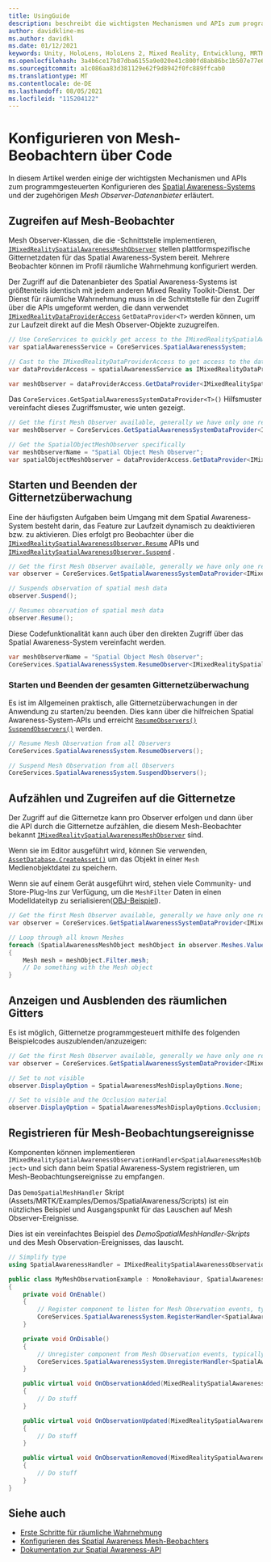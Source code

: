 ```yaml
---
title: UsingGuide
description: beschreibt die wichtigsten Mechanismen und APIs zum programmgesteuerten Konfigurieren des Systems für räumliche Wahrnehmung.
author: davidkline-ms
ms.author: davidkl
ms.date: 01/12/2021
keywords: Unity, HoloLens, HoloLens 2, Mixed Reality, Entwicklung, MRTK,
ms.openlocfilehash: 3a4b6ce17b87dba6155a9e020e41c800fd8ab86bc1b507e77e680fe9ec9a6687
ms.sourcegitcommit: a1c086aa83d381129e62f9d8942f0fc889ffcab0
ms.translationtype: MT
ms.contentlocale: de-DE
ms.lasthandoff: 08/05/2021
ms.locfileid: "115204122"
---
```

# <a name="configuring-mesh-observers-via-code"></a>Konfigurieren von Mesh-Beobachtern über Code

In diesem Artikel werden einige der wichtigsten Mechanismen und APIs zum programmgesteuerten Konfigurieren des [Spatial Awareness-Systems](spatial-awareness-getting-started.md) und der zugehörigen *Mesh Observer-Datenanbieter* erläutert.

## <a name="accessing-mesh-observers"></a>Zugreifen auf Mesh-Beobachter

Mesh Observer-Klassen, die die -Schnittstelle implementieren, [`IMixedRealitySpatialAwarenessMeshObserver`](xref:Microsoft.MixedReality.Toolkit.SpatialAwareness.IMixedRealitySpatialAwarenessMeshObserver) stellen plattformspezifische Gitternetzdaten für das Spatial Awareness-System bereit. Mehrere Beobachter können im Profil räumliche Wahrnehmung konfiguriert werden.

Der Zugriff auf die Datenanbieter des Spatial Awareness-Systems ist größtenteils identisch mit jedem anderen Mixed Reality Toolkit-Dienst. Der Dienst für räumliche Wahrnehmung muss in die Schnittstelle für den Zugriff über die APIs umgeformt werden, die dann verwendet [`IMixedRealityDataProviderAccess`](xref:Microsoft.MixedReality.Toolkit.IMixedRealityDataProviderAccess) `GetDataProvider<T>` werden können, um zur Laufzeit direkt auf die Mesh Observer-Objekte zuzugreifen.

```c#
// Use CoreServices to quickly get access to the IMixedRealitySpatialAwarenessSystem
var spatialAwarenessService = CoreServices.SpatialAwarenessSystem;

// Cast to the IMixedRealityDataProviderAccess to get access to the data providers
var dataProviderAccess = spatialAwarenessService as IMixedRealityDataProviderAccess;

var meshObserver = dataProviderAccess.GetDataProvider<IMixedRealitySpatialAwarenessMeshObserver>();
```

Das `CoreServices.GetSpatialAwarenessSystemDataProvider<T>()` Hilfsmuster vereinfacht dieses Zugriffsmuster, wie unten gezeigt.

```c#
// Get the first Mesh Observer available, generally we have only one registered
var meshObserver = CoreServices.GetSpatialAwarenessSystemDataProvider<IMixedRealitySpatialAwarenessMeshObserver>();

// Get the SpatialObjectMeshObserver specifically
var meshObserverName = "Spatial Object Mesh Observer";
var spatialObjectMeshObserver = dataProviderAccess.GetDataProvider<IMixedRealitySpatialAwarenessMeshObserver>(meshObserverName);
```

## <a name="starting-and-stopping-mesh-observation"></a>Starten und Beenden der Gitternetzüberwachung

Eine der häufigsten Aufgaben beim Umgang mit dem Spatial Awareness-System besteht darin, das Feature zur Laufzeit dynamisch zu deaktivieren bzw. zu aktivieren. Dies erfolgt pro Beobachter über die [`IMixedRealitySpatialAwarenessObserver.Resume`](xref:Microsoft.MixedReality.Toolkit.SpatialAwareness.IMixedRealitySpatialAwarenessObserver.Resume) APIs und [`IMixedRealitySpatialAwarenessObserver.Suspend`](xref:Microsoft.MixedReality.Toolkit.SpatialAwareness.IMixedRealitySpatialAwarenessObserver.Suspend) .

```c#
// Get the first Mesh Observer available, generally we have only one registered
var observer = CoreServices.GetSpatialAwarenessSystemDataProvider<IMixedRealitySpatialAwarenessMeshObserver>();

// Suspends observation of spatial mesh data
observer.Suspend();

// Resumes observation of spatial mesh data
observer.Resume();
```

Diese Codefunktionalität kann auch über den direkten Zugriff über das Spatial Awareness-System vereinfacht werden.

```c#
var meshObserverName = "Spatial Object Mesh Observer";
CoreServices.SpatialAwarenessSystem.ResumeObserver<IMixedRealitySpatialAwarenessMeshObserver>(meshObserverName);
```

### <a name="starting-and-stopping-all-mesh-observation"></a>Starten und Beenden der gesamten Gitternetzüberwachung

Es ist im Allgemeinen praktisch, alle Gitternetzüberwachungen in der Anwendung zu starten/zu beenden. Dies kann über die hilfreichen Spatial Awareness-System-APIs und erreicht [`ResumeObservers()`](xref:Microsoft.MixedReality.Toolkit.SpatialAwareness.IMixedRealitySpatialAwarenessSystem.ResumeObservers) [`SuspendObservers()`](xref:Microsoft.MixedReality.Toolkit.SpatialAwareness.IMixedRealitySpatialAwarenessSystem.SuspendObservers) werden.

```c#
// Resume Mesh Observation from all Observers
CoreServices.SpatialAwarenessSystem.ResumeObservers();

// Suspend Mesh Observation from all Observers
CoreServices.SpatialAwarenessSystem.SuspendObservers();
```

## <a name="enumerating-and-accessing-the-meshes"></a>Aufzählen und Zugreifen auf die Gitternetze

Der Zugriff auf die Gitternetze kann pro Observer erfolgen und dann über die API durch die Gitternetze aufzählen, die diesem Mesh-Beobachter bekannt [`IMixedRealitySpatialAwarenessMeshObserver`](xref:Microsoft.MixedReality.Toolkit.SpatialAwareness.IMixedRealitySpatialAwarenessMeshObserver) sind.

Wenn sie im Editor ausgeführt wird, können Sie verwenden, [`AssetDatabase.CreateAsset()`](https://docs.unity3d.com/ScriptReference/AssetDatabase.CreateAsset.html) um das Objekt in einer `Mesh` Medienobjektdatei zu speichern.

Wenn sie auf einem Gerät ausgeführt wird, stehen viele Community- und Store-Plug-Ins zur Verfügung, um die `MeshFilter` Daten in einen Modelldateityp zu serialisieren([OBJ-Beispiel](http://wiki.unity3d.com/index.php/ObjExporter)).

```c#
// Get the first Mesh Observer available, generally we have only one registered
var observer = CoreServices.GetSpatialAwarenessSystemDataProvider<IMixedRealitySpatialAwarenessMeshObserver>();

// Loop through all known Meshes
foreach (SpatialAwarenessMeshObject meshObject in observer.Meshes.Values)
{
    Mesh mesh = meshObject.Filter.mesh;
    // Do something with the Mesh object
}
```

## <a name="showing-and-hiding-the-spatial-mesh"></a>Anzeigen und Ausblenden des räumlichen Gitters

Es ist möglich, Gitternetze programmgesteuert mithilfe des folgenden Beispielcodes auszublenden/anzuzeigen:

```c#
// Get the first Mesh Observer available, generally we have only one registered
var observer = CoreServices.GetSpatialAwarenessSystemDataProvider<IMixedRealitySpatialAwarenessMeshObserver>();

// Set to not visible
observer.DisplayOption = SpatialAwarenessMeshDisplayOptions.None;

// Set to visible and the Occlusion material
observer.DisplayOption = SpatialAwarenessMeshDisplayOptions.Occlusion;
```

## <a name="registering-for-mesh-observation-events"></a>Registrieren für Mesh-Beobachtungsereignisse

Komponenten können implementieren `IMixedRealitySpatialAwarenessObservationHandler<SpatialAwarenessMeshObject>` und sich dann beim Spatial Awareness-System registrieren, um Mesh-Beobachtungsereignisse zu empfangen.

Das `DemoSpatialMeshHandler` Skript (Assets/MRTK/Examples/Demos/SpatialAwareness/Scripts) ist ein nützliches Beispiel und Ausgangspunkt für das Lauschen auf Mesh Observer-Ereignisse.

Dies ist ein vereinfachtes Beispiel des *DemoSpatialMeshHandler-Skripts* und des Mesh Observation-Ereignisses, das lauscht.

```c#
// Simplify type
using SpatialAwarenessHandler = IMixedRealitySpatialAwarenessObservationHandler<SpatialAwarenessMeshObject>;

public class MyMeshObservationExample : MonoBehaviour, SpatialAwarenessHandler
{
    private void OnEnable()
    {
        // Register component to listen for Mesh Observation events, typically done in OnEnable()
        CoreServices.SpatialAwarenessSystem.RegisterHandler<SpatialAwarenessHandler>(this);
    }

    private void OnDisable()
    {
        // Unregister component from Mesh Observation events, typically done in OnDisable()
        CoreServices.SpatialAwarenessSystem.UnregisterHandler<SpatialAwarenessHandler>(this);
    }

    public virtual void OnObservationAdded(MixedRealitySpatialAwarenessEventData<SpatialAwarenessMeshObject> eventData)
    {
        // Do stuff
    }

    public virtual void OnObservationUpdated(MixedRealitySpatialAwarenessEventData<SpatialAwarenessMeshObject> eventData)
    {
        // Do stuff
    }

    public virtual void OnObservationRemoved(MixedRealitySpatialAwarenessEventData<SpatialAwarenessMeshObject> eventData)
    {
        // Do stuff
    }
}
```

## <a name="see-also"></a>Siehe auch

- [Erste Schritte für räumliche Wahrnehmung](spatial-awareness-getting-started.md)
- [Konfigurieren des Spatial Awareness Mesh-Beobachters](configuring-spatial-awareness-mesh-observer.md)
- [Dokumentation zur Spatial Awareness-API](xref:Microsoft.MixedReality.Toolkit.SpatialAwareness)
